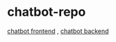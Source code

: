 # chatbot-repo

[chatbot frontend](https://github.com/Marsh-bp/chatbot)
,
[chatbot backend](https://github.com/Marsh-bp/chatbot-backend)
